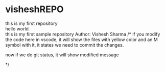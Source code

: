 # visheshREPO
this is my first repository
<br>
hello world
<br>
this is my first sample repository
Author: Vishesh Sharma
/*
if you modify the code here in vscode, it will show the files with yellow color and an M symbol with it, it states we need to commit the changes.

now if we do git status, it will show modified message



*/

